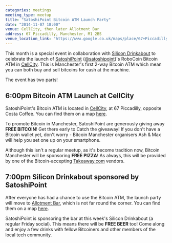 ```yaml
---
categories: meetings
meeting_type: meetup
title: "SatoshiPoint Bitcoin ATM Launch Party"
date: "2014-11-07 18:00"
venue: CellCity, then later Allotment Bar
address: 67 Piccadilly, Manchester, M1 2BS
venue_location_link: "https://www.google.co.uk/maps/place/67+Piccadilly,+Manchester+M1+2BS/@53.4807603,-2.2340626,17z/data=!3m1!4b1!4m2!3m1!1s0x487bb1bef6eed459:0xbf24d30a0bb1c95e"
---
```


This month is a special event in collaboration with [Silicon Drinkabout][drinkabout] to celebrate the launch of [SatoshiPoint][satoshipoint] ([@satoshipoint][satoshipoint-twitter])'s RoboCoin Bitcoin ATM in [CellCity]. This is Manchester's first 2-way Bitcoin ATM which mean you can both buy and sell bitcoins for cash at the machine.

The event has two parts!

## 6:00pm Bitcoin ATM Launch at CellCity

SatoshiPoint's Bitcoin ATM is located in [CellCity][cellcity], at 67 Piccadilly, opposite Costa Coffee. You can find them on a map [here][cellcity-map].

To promote Bitcoin in Manchester, SatoshiPoint are generously giving away **FREE BITCOIN**! Get there early to Catch the giveaway! If you don't have a Bitcoin wallet yet, don't worry - Bitcoin Manchester organisers Ash & Max will help you set one up on your smartphone.

Although this isn't a regular meetup, as it's become tradition now, Bitcoin Manchester will be sponsoring **FREE PIZZA**! As always, this will be provided by one of the Bitcoin-accepting [Takeaway.com][takeaway] vendors.

## 7:00pm Silicon Drinkabout sponsored by SatoshiPoint

After everyone has had a chance to use the Bitcoin ATM, the launch party will move to [Allotment Bar][allotment], which is not far round the corner. You can find them on a map [here][allotment-map].

SatoshiPoint is sponsoring the bar at this week's Silicon Drinkabout (a regular Friday social). This means there will be **FREE BEER** too! Come along and enjoy a few drinks with fellow Bitcoiners and other members of the local tech community.

[drinkabout]: http://3-beards.com/silicondrinkabout/manchester
[satoshipoint]: http://satoshipoint.co.uk
[satoshipoint-twitter]: https://twitter.com/satoshipoint
[cellcity]: http://www.cellcityltd.co.uk/contact-us.php
[cellcity-map]: https://www.google.co.uk/maps/place/67+Piccadilly,+Manchester+M1+2BS/@53.4807603,-2.2340626,17z/data=!3m1!4b1!4m2!3m1!1s0x487bb1bef6eed459:0xbf24d30a0bb1c95e
[allotment]: http://allotmentbar.co.uk
[allotment-map]: http://allotmentbar.co.uk/location/
[takeaway]: http://www.takeaway.com/